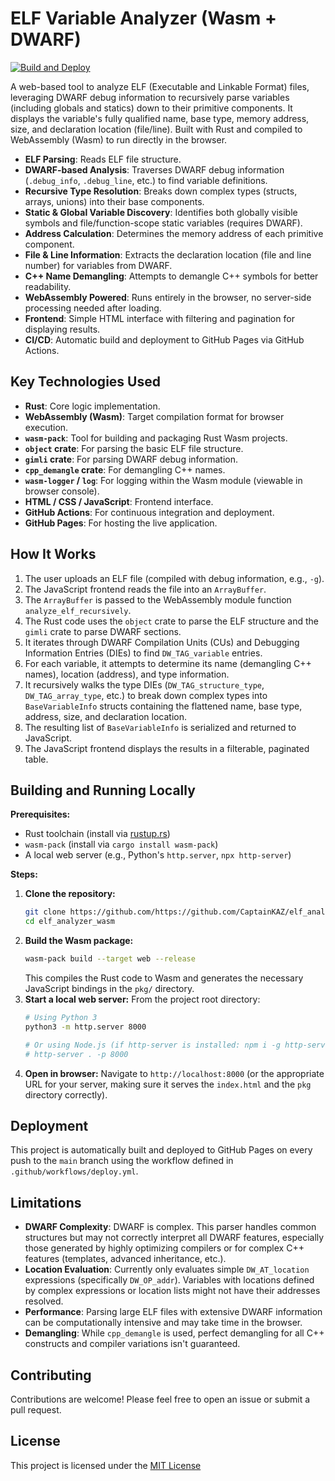 # ELF Variable Analyzer (Wasm + DWARF)

[![Build and Deploy](https://github.com/CaptainKAZ/elf_analyzer_wasm/actions/workflows/deploy.yml/badge.svg)](https://github.com/CaptainKAZ/elf_analyzer_wasm/actions/workflows/deploy.yml) 

A web-based tool to analyze ELF (Executable and Linkable Format) files, leveraging DWARF debug information to recursively parse variables (including globals and statics) down to their primitive components. It displays the variable's fully qualified name, base type, memory address, size, and declaration location (file/line). Built with Rust and compiled to WebAssembly (Wasm) to run directly in the browser.


* **ELF Parsing**: Reads ELF file structure.
* **DWARF-based Analysis**: Traverses DWARF debug information (`.debug_info`, `.debug_line`, etc.) to find variable definitions.
* **Recursive Type Resolution**: Breaks down complex types (structs, arrays, unions) into their base components.
* **Static & Global Variable Discovery**: Identifies both globally visible symbols and file/function-scope static variables (requires DWARF).
* **Address Calculation**: Determines the memory address of each primitive component.
* **File & Line Information**: Extracts the declaration location (file and line number) for variables from DWARF.
* **C++ Name Demangling**: Attempts to demangle C++ symbols for better readability.
* **WebAssembly Powered**: Runs entirely in the browser, no server-side processing needed after loading.
* **Frontend**: Simple HTML interface with filtering and pagination for displaying results.
* **CI/CD**: Automatic build and deployment to GitHub Pages via GitHub Actions.

## Key Technologies Used

* **Rust**: Core logic implementation.
* **WebAssembly (Wasm)**: Target compilation format for browser execution.
* **`wasm-pack`**: Tool for building and packaging Rust Wasm projects.
* **`object` crate**: For parsing the basic ELF file structure.
* **`gimli` crate**: For parsing DWARF debug information.
* **`cpp_demangle` crate**: For demangling C++ names.
* **`wasm-logger` / `log`**: For logging within the Wasm module (viewable in browser console).
* **HTML / CSS / JavaScript**: Frontend interface.
* **GitHub Actions**: For continuous integration and deployment.
* **GitHub Pages**: For hosting the live application.

## How It Works

1.  The user uploads an ELF file (compiled with debug information, e.g., `-g`).
2.  The JavaScript frontend reads the file into an `ArrayBuffer`.
3.  The `ArrayBuffer` is passed to the WebAssembly module function `analyze_elf_recursively`.
4.  The Rust code uses the `object` crate to parse the ELF structure and the `gimli` crate to parse DWARF sections.
5.  It iterates through DWARF Compilation Units (CUs) and Debugging Information Entries (DIEs) to find `DW_TAG_variable` entries.
6.  For each variable, it attempts to determine its name (demangling C++ names), location (address), and type information.
7.  It recursively walks the type DIEs (`DW_TAG_structure_type`, `DW_TAG_array_type`, etc.) to break down complex types into `BaseVariableInfo` structs containing the flattened name, base type, address, size, and declaration location.
8.  The resulting list of `BaseVariableInfo` is serialized and returned to JavaScript.
9.  The JavaScript frontend displays the results in a filterable, paginated table.

## Building and Running Locally

**Prerequisites:**

* Rust toolchain (install via [rustup.rs](https://rustup.rs/))
* `wasm-pack` (install via `cargo install wasm-pack`)
* A local web server (e.g., Python's `http.server`, `npx http-server`)

**Steps:**

1.  **Clone the repository:**
    ```bash
    git clone https://github.com/https://github.com/CaptainKAZ/elf_analyzer_wasm.git
    cd elf_analyzer_wasm
    ```
2.  **Build the Wasm package:**
    ```bash
    wasm-pack build --target web --release
    ```
    This compiles the Rust code to Wasm and generates the necessary JavaScript bindings in the `pkg/` directory.
3.  **Start a local web server:**
    From the project root directory:
    ```bash
    # Using Python 3
    python3 -m http.server 8000

    # Or using Node.js (if http-server is installed: npm i -g http-server)
    # http-server . -p 8000
    ```
4.  **Open in browser:**
    Navigate to `http://localhost:8000` (or the appropriate URL for your server, making sure it serves the `index.html` and the `pkg` directory correctly).

## Deployment

This project is automatically built and deployed to GitHub Pages on every push to the `main` branch using the workflow defined in `.github/workflows/deploy.yml`.

## Limitations

* **DWARF Complexity**: DWARF is complex. This parser handles common structures but may not correctly interpret all DWARF features, especially those generated by highly optimizing compilers or for complex C++ features (templates, advanced inheritance, etc.).
* **Location Evaluation**: Currently only evaluates simple `DW_AT_location` expressions (specifically `DW_OP_addr`). Variables with locations defined by complex expressions or location lists might not have their addresses resolved.
* **Performance**: Parsing large ELF files with extensive DWARF information can be computationally intensive and may take time in the browser.
* **Demangling**: While `cpp_demangle` is used, perfect demangling for all C++ constructs and compiler variations isn't guaranteed.

## Contributing

Contributions are welcome! Please feel free to open an issue or submit a pull request.

## License

This project is licensed under the [MIT License](LICENSE-MIT.txt)